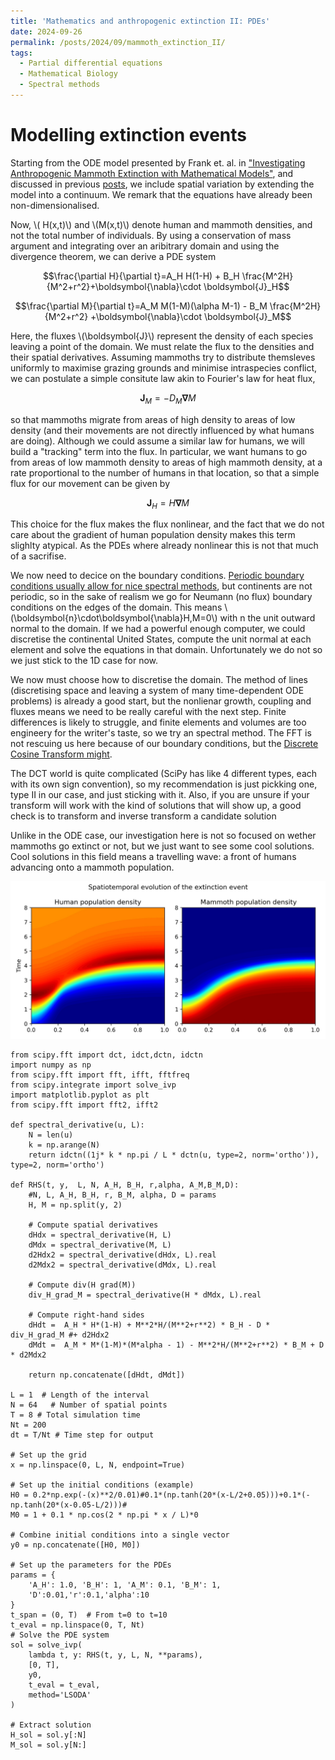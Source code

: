 ```yaml
---
title: 'Mathematics and anthropogenic extinction II: PDEs'
date: 2024-09-26
permalink: /posts/2024/09/mammoth_extinction_II/
tags:
  - Partial differential equations
  - Mathematical Biology
  - Spectral methods
---
```


Modelling extinction events
======

Starting from the ODE model presented by Frank et. al. in ["Investigating Anthropogenic Mammoth Extinction with Mathematical Models"](https://ir.library.illinoisstate.edu/spora/vol1/iss1/3/), and discussed in previous [posts](https://javierchico.github.io/posts/2024/09/mammoth_extinction/), we include spatial variation by extending the model into a continuum. We remark that the equations have already been non-dimensionalised.

Now, \\( H(x,t)\\) and \\(M(x,t)\\) denote human and mammoth densities, and not the total number of individuals. By using a conservation of mass argument and integrating over an aribitrary domain and using the divergence theorem, we can derive a PDE system

$$\frac{\partial H}{\partial t}=A_H H(1-H) + B_H \frac{M^2H}{M^2+r^2}+\boldsymbol{\nabla}\cdot \boldsymbol{J}_H$$

$$\frac{\partial M}{\partial t}=A_M M(1-M)(\alpha M-1) - B_M \frac{M^2H}{M^2+r^2} +\boldsymbol{\nabla}\cdot \boldsymbol{J}_M$$

Here, the fluxes \\(\boldsymbol{J}\\) represent the density of each species leaving a point of the domain. We must relate the flux to the densities and their spatial derivatives. Assuming mammoths try to distribute themsleves uniformly to maximise grazing grounds and minimise intraspecies conflict, we can postulate a simple consitute law akin to Fourier's law for heat flux, 

$$ \boldsymbol{J}_M=- D_M \boldsymbol{\nabla}M$$ 

so that mammoths migrate from areas of high density to areas of low density (and their movements are not directly influenced by what humans are doing). Although we could assume a similar law for humans, we will build a "tracking" term into the flux. In particular, we want humans to go from areas of low mammoth density to areas of high mammoth density, at a rate proportional to the number of humans in that location, so that a simple flux for our movement can be given by

$$\boldsymbol{J}_H=H\boldsymbol{\nabla}M$$

This choice for the flux makes the flux nonlinear, and the fact that we do not care about the gradient of human population density makes this term slighlty atypical. As the PDEs where already nonlinear this is not that much of a sacrifise. 

We now need to decice on the boundary conditions. [Periodic boundary conditions usually allow for nice spectral methods](https://javierchico.github.io/posts/2012/08/vorticity_eq/), but continents are not periodic, so in the sake of realism we go for Neumann (no flux) boundary conditions on the edges of the domain. This means \\(\boldsymbol{n}\cdot\boldsymbol{\nabla}H,M=0\\) with n the unit outward normal to the domain. If we had a powerful enough computer, we could discretise the continental United States, compute the unit normal at each element and solve the equations in that domain. Unfortunately we do not so we just stick to the 1D case for now. 

We now must choose how to discretise the domain. The method of lines (discretising space and leaving a system of many time-dependent ODE problems) is already a good start, but the nonlienar growth, coupling and fluxes means we need to be really careful with the next step. Finite differences is likely to struggle, and finite elements and volumes are too engineery for the writer's taste, so we try an spectral method. The FFT is not rescuing us here because of our boundary conditions, but the [Discrete Cosine Transform might](https://en.wikipedia.org/wiki/Discrete_cosine_transform). 

The DCT world is quite complicated (SciPy has like 4 different types, each with its own sign convention), so my recommendation is just pickking one, type II in our case, and just sticking with it. Also, if you are unsure if your transform will work with the kind of solutions that will show up, a good check is to transform and inverse transform a candidate solution

Unlike in the ODE case, our investigation here is not so focused on wether mammoths go extinct or not, but we just want to see some cool solutions. Cool solutions in this field means a travelling wave: a front of humans advancing onto a mammoth population. 

![ODE_example!](/images/spatiotemporal_heatmap.jpg)

```
from scipy.fft import dct, idct,dctn, idctn
import numpy as np
from scipy.fft import fft, ifft, fftfreq
from scipy.integrate import solve_ivp
import matplotlib.pyplot as plt
from scipy.fft import fft2, ifft2

def spectral_derivative(u, L):
    N = len(u)
    k = np.arange(N)
    return idctn((1j* k * np.pi / L * dctn(u, type=2, norm='ortho')), type=2, norm='ortho')

def RHS(t, y,  L, N, A_H, B_H, r,alpha, A_M,B_M,D):
    #N, L, A_H, B_H, r, B_M, alpha, D = params
    H, M = np.split(y, 2)
    
    # Compute spatial derivatives
    dHdx = spectral_derivative(H, L)
    dMdx = spectral_derivative(M, L)
    d2Hdx2 = spectral_derivative(dHdx, L).real
    d2Mdx2 = spectral_derivative(dMdx, L).real
    
    # Compute div(H grad(M))
    div_H_grad_M = spectral_derivative(H * dMdx, L).real
    
    # Compute right-hand sides
    dHdt =  A_H * H*(1-H) + M**2*H/(M**2+r**2) * B_H - D * div_H_grad_M #+ d2Hdx2
    dMdt =  A_M * M*(1-M)*(M*alpha - 1) - M**2*H/(M**2+r**2) * B_M + D * d2Mdx2
    
    return np.concatenate([dHdt, dMdt])

L = 1  # Length of the interval
N = 64   # Number of spatial points
T = 8 # Total simulation time
Nt = 200
dt = T/Nt # Time step for output

# Set up the grid
x = np.linspace(0, L, N, endpoint=True)

# Set up the initial conditions (example)
H0 = 0.2*np.exp(-(x)**2/0.01)#0.1*(np.tanh(20*(x-L/2+0.05)))+0.1*(-np.tanh(20*(x-0.05-L/2)))#
M0 = 1 + 0.1 * np.cos(2 * np.pi * x / L)*0

# Combine initial conditions into a single vector
y0 = np.concatenate([H0, M0])

# Set up the parameters for the PDEs
params = {
    'A_H': 1.0, 'B_H': 1, 'A_M': 0.1, 'B_M': 1,
    'D':0.01,'r':0.1,'alpha':10
}
t_span = (0, T)  # From t=0 to t=10
t_eval = np.linspace(0, T, Nt)
# Solve the PDE system
sol = solve_ivp(
    lambda t, y: RHS(t, y, L, N, **params),
    [0, T],
    y0,
    t_eval = t_eval,
    method='LSODA'
)

# Extract solution
H_sol = sol.y[:N]
M_sol = sol.y[N:]

```

